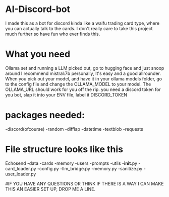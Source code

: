 # AI-Discord-bot
I made this as a bot for discord kinda like a waifu trading card type, where you can actually talk to the cards. I don't really care to take this project much further so have fun who ever finds this.
# What you need
Ollama set and running
a LLM picked out, go to hugging face and just snoop around I recommend mistral:7b personally, It's easy and a good allrounder. When you pick out your model, and have it in your ollama models folder, go to the config file and change the OLLAMA_MODEL to your model. The OLLAMA_URL should work for you off the rip.
you need a discord token for you bot, slap it into your ENV file, label it DISCORD_TOKEN
# packages needed:
-discord(ofcourse)
-random
-difflap
-datetime
-textblob
-requests
# File structure looks like this
Echosend
 -data
   -cards
   -memory
   -users
 -prompts
 -utils
  -__init__.py
  -card_loader.py
  -config.py
  -llm_bridge.py
  -memory.py
  -sanitize.py
  -user_loader.py

#IF YOU HAVE ANY QUESTIONS OR THINK IF THERE IS A WAY I CAN MAKE THIS AN EASIER SET UP, DROP ME A LINE.
